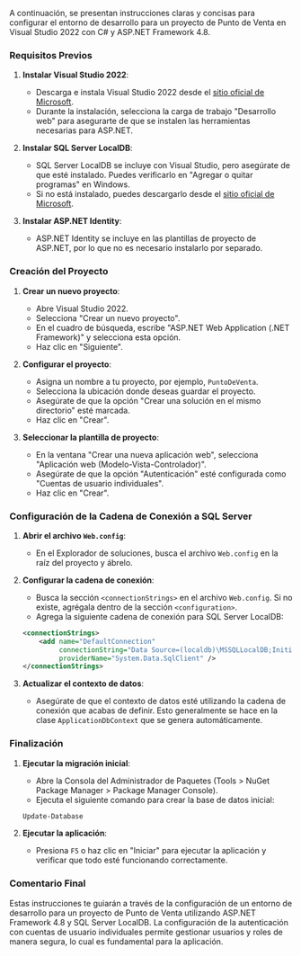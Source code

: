 A continuación, se presentan instrucciones claras y concisas para configurar el entorno de desarrollo para un proyecto de Punto de Venta en Visual Studio 2022 con C# y ASP.NET Framework 4.8.

### Requisitos Previos

1. **Instalar Visual Studio 2022**:
   - Descarga e instala Visual Studio 2022 desde el [sitio oficial de Microsoft](https://visualstudio.microsoft.com/).
   - Durante la instalación, selecciona la carga de trabajo "Desarrollo web" para asegurarte de que se instalen las herramientas necesarias para ASP.NET.

2. **Instalar SQL Server LocalDB**:
   - SQL Server LocalDB se incluye con Visual Studio, pero asegúrate de que esté instalado. Puedes verificarlo en "Agregar o quitar programas" en Windows.
   - Si no está instalado, puedes descargarlo desde el [sitio oficial de Microsoft](https://www.microsoft.com/en-us/sql-server/sql-server-downloads).

3. **Instalar ASP.NET Identity**:
   - ASP.NET Identity se incluye en las plantillas de proyecto de ASP.NET, por lo que no es necesario instalarlo por separado.

### Creación del Proyecto

1. **Crear un nuevo proyecto**:
   - Abre Visual Studio 2022.
   - Selecciona "Crear un nuevo proyecto".
   - En el cuadro de búsqueda, escribe "ASP.NET Web Application (.NET Framework)" y selecciona esta opción.
   - Haz clic en "Siguiente".

2. **Configurar el proyecto**:
   - Asigna un nombre a tu proyecto, por ejemplo, `PuntoDeVenta`.
   - Selecciona la ubicación donde deseas guardar el proyecto.
   - Asegúrate de que la opción "Crear una solución en el mismo directorio" esté marcada.
   - Haz clic en "Crear".

3. **Seleccionar la plantilla de proyecto**:
   - En la ventana "Crear una nueva aplicación web", selecciona "Aplicación web (Modelo-Vista-Controlador)".
   - Asegúrate de que la opción "Autenticación" esté configurada como "Cuentas de usuario individuales".
   - Haz clic en "Crear".

### Configuración de la Cadena de Conexión a SQL Server

1. **Abrir el archivo `Web.config`**:
   - En el Explorador de soluciones, busca el archivo `Web.config` en la raíz del proyecto y ábrelo.

2. **Configurar la cadena de conexión**:
   - Busca la sección `<connectionStrings>` en el archivo `Web.config`. Si no existe, agrégala dentro de la sección `<configuration>`.
   - Agrega la siguiente cadena de conexión para SQL Server LocalDB:

   ```xml
   <connectionStrings>
       <add name="DefaultConnection" 
            connectionString="Data Source=(localdb)\MSSQLLocalDB;Initial Catalog=PuntoDeVentaDb;Integrated Security=True" 
            providerName="System.Data.SqlClient" />
   </connectionStrings>
   ```

3. **Actualizar el contexto de datos**:
   - Asegúrate de que el contexto de datos esté utilizando la cadena de conexión que acabas de definir. Esto generalmente se hace en la clase `ApplicationDbContext` que se genera automáticamente.

### Finalización

1. **Ejecutar la migración inicial**:
   - Abre la Consola del Administrador de Paquetes (Tools > NuGet Package Manager > Package Manager Console).
   - Ejecuta el siguiente comando para crear la base de datos inicial:

   ```powershell
   Update-Database
   ```

2. **Ejecutar la aplicación**:
   - Presiona `F5` o haz clic en "Iniciar" para ejecutar la aplicación y verificar que todo esté funcionando correctamente.

### Comentario Final

Estas instrucciones te guiarán a través de la configuración de un entorno de desarrollo para un proyecto de Punto de Venta utilizando ASP.NET Framework 4.8 y SQL Server LocalDB. La configuración de la autenticación con cuentas de usuario individuales permite gestionar usuarios y roles de manera segura, lo cual es fundamental para la aplicación.